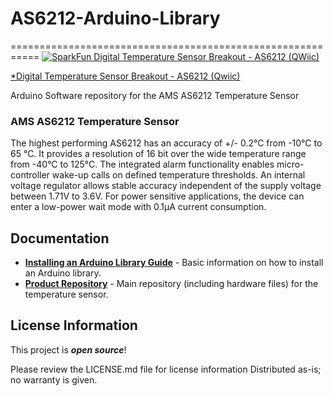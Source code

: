 # AS6212-Arduino-Library
===========================================================
[![SparkFun Digital Temperature Sensor Breakout - AS6212 (QWiic)](https://cdn.sparkfun.com/assets/parts/1/7/9/7/0/18521-SparkFun_Digital_Temperature_Sensor_Breakout_-_AS6212__Qwiic_-01.jpg)](https://www.sparkfun.com/products/18521) 

[*Digital Temperature Sensor Breakout - AS6212 (Qwiic)](https://www.sparkfun.com/products/18521)

Arduino Software repository for the AMS AS6212 Temperature Sensor

### AMS AS6212 Temperature Sensor


The highest performing AS6212 has an accuracy of +/- 0.2°C from -10°C to 65 °C. It provides a resolution of 16 bit over the wide temperature range from -40°C to 125°C. The integrated alarm functionality enables micro-controller wake-up calls on defined temperature thresholds. An internal voltage regulator allows stable accuracy independent of the supply voltage between 1.71V to 3.6V. For power sensitive applications, the device can enter a low-power wait mode with 0.1μA current consumption.

Documentation
--------------
* **[Installing an Arduino Library Guide](https://learn.sparkfun.com/tutorials/installing-an-arduino-library)** - Basic information on how to install an Arduino library.
* **[Product Repository](https://github.com/will2055/AS6212-Temperature-Sensor-Breakout)** - Main repository (including hardware files) for the temperature sensor.



License Information
-------------------

This project is _**open source**_! 

Please review the LICENSE.md file for license information
Distributed as-is; no warranty is given.

